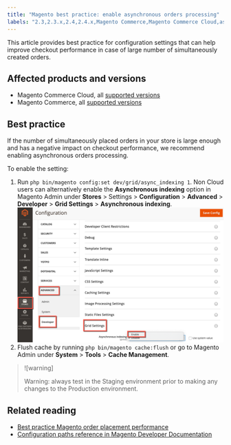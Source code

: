 ```yaml
---
title: "Magento best practice: enable asynchronous orders processing"
labels: "2.3,2.3.x,2.4,2.4.x,Magento Commerce,Magento Commerce Cloud,asynchronous orders,best practices,checkout performance"
---
```


This article provides best practice for configuration settings that can help improve checkout performance in case of large number of simultaneously created orders.

## Affected products and versions

* Magento Commerce Cloud, all [supported versions](https://magento.com/sites/default/files/magento-software-lifecycle-policy.pdf)
* Magento Commerce, all [supported versions](https://magento.com/sites/default/files/magento-software-lifecycle-policy.pdf)

## Best practice

If the number of simultaneously placed orders in your store is large enough and has a negative impact on checkout performance, we recommend enabling asynchronous orders processing.

To enable the setting:

1. Run `php bin/magento config:set dev/grid/async_indexing 1`.
    Non Cloud users can alternatively enable the **Asynchronous indexing** option in Magento Admin under **Stores** > Settings > **Configuration** > **Advanced** > **Developer** > **Grid Settings** > **Asynchronous indexing**.![asynchronous_orders_magento.png](assets/asynchronous_orders_magento.png)
1. Flush cache by running `php bin/magento cache:flush` or go to Magento Admin under **System** > **Tools** > **Cache Management**.

>![warning]
>
>Warning: always test in the Staging environment prior to making any changes to the Production environment.

## Related reading

* [Best practice Magento order placement performance](https://support.magento.com/hc/en-us/articles/360048170772)
* [Configuration paths reference in Magento Developer Documentation](https://devdocs.magento.com/guides/v2.4/config-guide/prod/config-reference-most.html)
